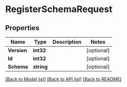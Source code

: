 # RegisterSchemaRequest

## Properties

Name | Type | Description | Notes
------------ | ------------- | ------------- | -------------
**Version** | **int32** |  | [optional] 
**Id** | **int32** |  | [optional] 
**Schema** | **string** |  | [optional] 

[[Back to Model list]](../README.md#documentation-for-models) [[Back to API list]](../README.md#documentation-for-api-endpoints) [[Back to README]](../README.md)


